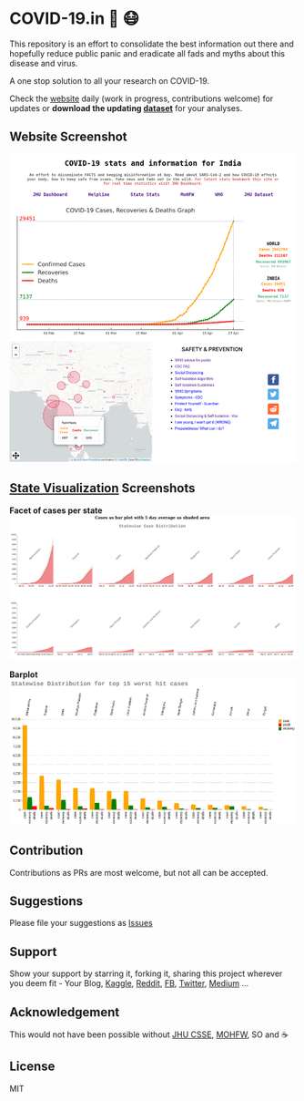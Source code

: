 <!-- ![](https://github.com/actions/hello-world/workflows/.github/workflows/main.yml/badge.svg) -->
# COVID-19.in 🦠 :mask:

This repository is an effort to consolidate the best information out there and hopefully reduce public panic and eradicate all fads and myths about this disease and virus.  

A one stop solution to all your research on COVID-19.
<!-- Screen shot/gif of page -->

Check the [website](https://armsp.github.io/covid19.in/) daily (work in progress, contributions welcome) for updates or **download the updating [dataset](https://github.com/armsp/covid19.in/tree/master/datasets)** for your analyses.

## Website Screenshot
![Website Screenshot](screenshot.png)

## [State Visualization](/covid19.in/visualizations) Screenshots
**Facet of cases per state**
![Cases](statewise-cases-screenshot.png)

**Barplot**
![Barplot](bar-plot-screenshot.png)

## Contribution
Contributions as PRs are most welcome, but not all can be accepted.

## Suggestions
Please file your suggestions as [Issues](https://github.com/armsp/covid19.in/issues)

## Support
Show your support by starring it, forking it, sharing this project wherever you deem fit - Your Blog, [Kaggle](https://www.kaggle.com/), [Reddit](https://www.reddit.com/), [FB](https://www.facebook.com/), [Twitter](https://twitter.com), [Medium](https://twitter.com) ...  

<!-- Please tell me what subreddit or platform this can be posted to by raising an [Issue](https://github.com/armsp/covid19.in/issues).   -->


## Acknowledgement
This would not have been possible without [JHU CSSE](https://github.com/CSSEGISandData/COVID-19), [MOHFW](https://www.mohfw.gov.in/), SO and :coffee: 

## License
MIT

